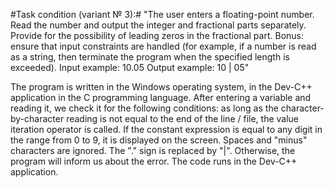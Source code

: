 #Task condition (variant № 3):#
"The user enters a floating-point number. 
Read the number and output the integer and fractional parts separately.
Provide for the possibility of leading zeros in the fractional part.
Bonus: ensure that input constraints
are handled (for example, if a number is read as a string, then terminate the program when the specified length is exceeded).
Input example: 10.05
Output example: 10 | 05"

The program is written in the Windows operating system, in the Dev-C++ application in the C programming language.
After entering a variable and reading it, we check it for the following conditions:
as long as the character-by-character reading is not equal to the end of the line / file, the value iteration operator is called.
If the constant expression is equal to any digit in the range from 0 to 9, it is displayed on the screen.
Spaces and "minus" characters are ignored.
The "." sign is replaced by "|". Otherwise, the program will inform us about the error.
The code runs in the Dev-C++ application.
